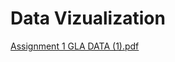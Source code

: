 # Data Vizualization 

[Assignment 1 GLA DATA  (1).pdf](https://github.com/St3phl3r/Exchange-Data-task/files/10176485/Assignment.1.GLA.DATA.1.pdf)
